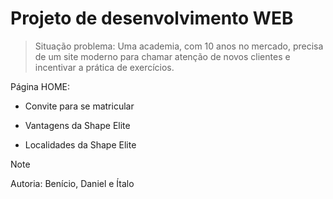 # Projeto de desenvolvimento WEB

> Situação problema: Uma academia, com 10 anos no mercado, precisa de um site moderno para chamar atenção de novos clientes e incentivar a prática de exercícios.

Página HOME:
- Convite para se matricular 
* Vantagens da Shape Elite 
+ Localidades da Shape Elite

> [!NOTE]
> Autoria: Benício, Daniel e Ítalo

